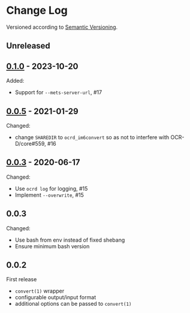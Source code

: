 Change Log
==========
Versioned according to [Semantic Versioning](http://semver.org/).

## Unreleased

## [0.1.0] - 2023-10-20

Added:

  * Support for `--mets-server-url`, #17

## [0.0.5] - 2021-01-29

Changed:

  * change `SHAREDIR` to `ocrd_im6convert` so as not to interfere with OCR-D/core#559, #16

## [0.0.3] - 2020-06-17

Changed:

  - Use `ocrd log` for logging, #15
  - Implement `--overwrite`, #15

## 0.0.3

Changed:

- Use bash from env instead of fixed shebang
- Ensure minimum bash version


## 0.0.2

First release

- `convert(1)` wrapper
- configurable output/input format 
- additional options can be passed to `convert(1)`

<!-- link-labels -->
[0.1.0]: ../../compare/v0.1.0...v0.0.5
[0.0.5]: ../../compare/v0.0.5...v0.0.4
[0.0.4]: ../../compare/v0.0.4...v0.0.3
[0.0.3]: ../../compare/v0.0.3...v0.0.2
[0.0.2]: ../../compare/HEAD...v0.0.2
